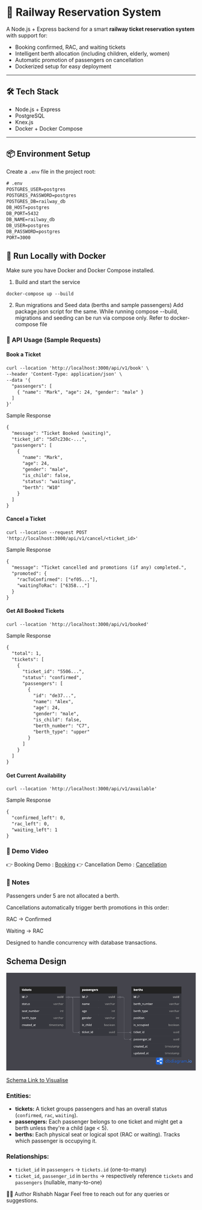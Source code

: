 # 🚆 Railway Reservation System

A Node.js + Express backend for a smart **railway ticket reservation system** with support for:
- Booking confirmed, RAC, and waiting tickets
- Intelligent berth allocation (including children, elderly, women)
- Automatic promotion of passengers on cancellation
- Dockerized setup for easy deployment

---

## 🛠 Tech Stack

- Node.js + Express
- PostgreSQL
- Knex.js
- Docker + Docker Compose

---


## 📦 Environment Setup

Create a `.env` file in the project root:

```env
# .env
POSTGRES_USER=postgres
POSTGRES_PASSWORD=postgres
POSTGRES_DB=railway_db
DB_HOST=postgres
DB_PORT=5432
DB_NAME=railway_db
DB_USER=postgres
DB_PASSWORD=postgres
PORT=3000
```

## 🚀 Run Locally with Docker
Make sure you have Docker and Docker Compose installed.

1. Build and start the service
```
docker-compose up --build
```
2. Run migrations and Seed data (berths and sample passengers)
Add package.json script for the same. While running compose --build, migrations and seeding can be run via compose only. Refer to docker-compose file

### 📮 API Usage (Sample Requests)
#### Book a Ticket

```
curl --location 'http://localhost:3000/api/v1/book' \
--header 'Content-Type: application/json' \
--data '{
  "passengers": [
    { "name": "Mark", "age": 24, "gender": "male" }
  ]
}'
```

Sample Response

```
{
  "message": "Ticket Booked (waiting)",
  "ticket_id": "5d7c230c-...",
  "passengers": [
    {
      "name": "Mark",
      "age": 24,
      "gender": "male",
      "is_child": false,
      "status": "waiting",
      "berth": "W10"
    }
  ]
}
```

#### Cancel a Ticket

```
curl --location --request POST 'http://localhost:3000/api/v1/cancel/<ticket_id>'
```
Sample Response

```
{
  "message": "Ticket cancelled and promotions (if any) completed.",
  "promoted": {
    "racToConfirmed": ["ef05..."],
    "waitingToRac": ["6358..."]
  }
}
```

#### Get All Booked Tickets

```
curl --location 'http://localhost:3000/api/v1/booked'
```

Sample Response

```
{
  "total": 1,
  "tickets": [
    {
      "ticket_id": "5506...",
      "status": "confirmed",
      "passengers": [
        {
          "id": "de37...",
          "name": "Alex",
          "age": 24,
          "gender": "male",
          "is_child": false,
          "berth_number": "C7",
          "berth_type": "upper"
        }
      ]
    }
  ]
}
```

#### Get Current Availability
```
curl --location 'http://localhost:3000/api/v1/available'
```
Sample Response
```
{
  "confirmed_left": 0,
  "rac_left": 0,
  "waiting_left": 1
}
```

### 🎥 Demo Video
👉 Booking Demo : [Booking](https://drive.google.com/file/d/1E0m6Wa38J0b1gQPecD2bFiR4uuHOVMIo/view?usp=drive_link)
👉 Cancellation Demo : [Cancellation](https://drive.google.com/file/d/1_pG0Wff1CFeVJp-04YTzRQb2NET0tdLj/view?usp=drive_link)


### 📌 Notes
Passengers under 5 are not allocated a berth.

Cancellations automatically trigger berth promotions in this order:

RAC → Confirmed

Waiting → RAC

Designed to handle concurrency with database transactions.


## Schema Design

![App Screenshot](./public/schema.png)

[Schema Link to Visualise](https://dbdiagram.io/d/FreJun-Railway-Booking-Schema-68419ac3ba2a4ac57bff1856)

### **Entities:**

- **tickets:** A ticket groups passengers and has an overall status (`confirmed`, `rac`, `waiting`).
- **passengers:** Each passenger belongs to one ticket and might get a berth unless they're a child (age < 5).
- **berths:** Each physical seat or logical spot (RAC or waiting). Tracks which passenger is occupying it.

### **Relationships:**

- `ticket_id` in `passengers` → `tickets.id` (one-to-many)
- `ticket_id`, `passenger_id` in `berths` → respectively reference `tickets` and `passengers` (nullable, many-to-one)




🧑‍💻 Author
Rishabh Nagar
Feel free to reach out for any queries or suggestions.

